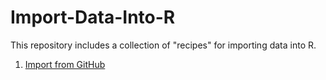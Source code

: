 # Import-Data-Into-R

This repository includes a collection of "recipes" for importing data into R.

1. [Import from GitHub](https://github.com/lecy/Import-Data-Into-R/blob/master/Import%20From%20GitHub.md)

